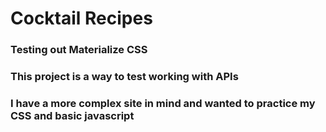 # Cocktail Recipes

### Testing out Materialize CSS

### This project is a way to test working with APIs

### I have a more complex site in mind and wanted to practice my CSS and basic javascript

